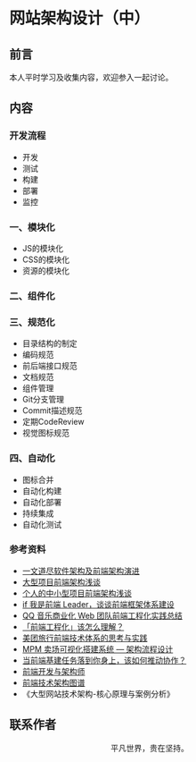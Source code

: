 # 网站架构设计（中）

## 前言

本人平时学习及收集内容，欢迎参入一起讨论。

## 内容

### 开发流程

- 开发
- 测试
- 构建
- 部署
- 监控

### 一、模块化

- JS的模块化
- CSS的模块化
- 资源的模块化

### 二、组件化

### 三、规范化

- 目录结构的制定
- 编码规范
- 前后端接口规范
- 文档规范
- 组件管理
- Git分支管理
- Commit描述规范
- 定期CodeReview
- 视觉图标规范

### 四、自动化

- 图标合并
- 自动化构建
- 自动化部署
- 持续集成
- 自动化测试




### 参考资料

- [一文道尽软件架构及前端架构演进](https://mp.weixin.qq.com/s/qOjpR1qrKgBRF90ea5mkyA)
- [大型项目前端架构浅谈](https://blog.csdn.net/qq20004604/article/details/90575092)
- [个人的中小型项目前端架构浅谈](https://blog.csdn.net/qq20004604/article/details/70480932)
- [if 我是前端 Leader，谈谈前端框架体系建设](https://juejin.im/post/5decf88f51882512327a510a)
- [QQ 音乐商业化 Web 团队前端工程化实践总结](https://cloud.tencent.com/developer/article/1500013)
- [「前端工程化」该怎么理解？](https://mp.weixin.qq.com/s/Xsa82SAEfdEw68r88W3--A)
- [美团旅行前端技术体系的思考与实践](https://zhuanlan.zhihu.com/p/29373613)
- [MPM 卖场可视化搭建系统 — 架构流程设计](https://mp.weixin.qq.com/s/w3sT_K4NOfoTYcdkXu6_OA)
- [当前端基建任务落到你身上，该如何推动协作？](https://mp.weixin.qq.com/s/Y0S0X_sx_6IlgXQIDd3DkQ)
- [前端开发与架构师](https://juejin.im/post/5d7990a16fb9a06ad16f9d55)
- [前端技术架构图谱](https://github.com/f2e-awesome/knowledge)
- 《大型网站技术架构-核心原理与案例分析》

## 联系作者

<div align="center">
    <p>
        平凡世界，贵在坚持。
    </p>
    <img :src="$withBase('/about/contact.png')" />
</div>
